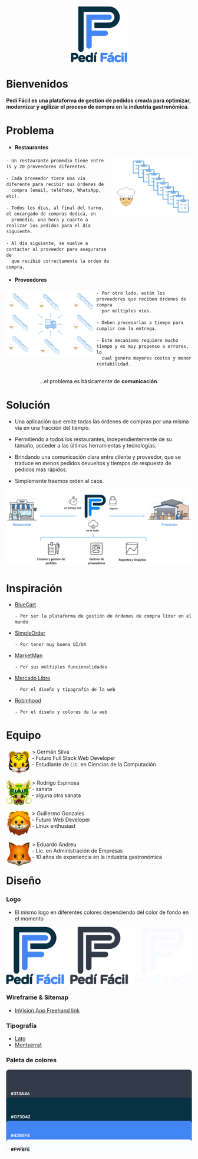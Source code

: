 <p align="center">
  <img width="30%" src="design/logo/logoColor.svg">
</p>

# Bienvenidos
**Pedí Fácil es una plataforma de gestión de pedidos creada para optimizar, modernizar y agilizar el proceso de compra en la industria gastronómica.**

# Problema

* #### Restaurantes

<img align="right" width="218" height="160" src="design/logos/logos_README/img_chefOrder_README.png">

```
- Un restaurante promedio tiene entre 15 y 20 proveedores diferentes.

- Cada proveedor tiene una vía diferente para recibir sus órdenes de
  compra (email, teléfono, WhatsApp, etc).

- Todos los días, al final del turno, el encargado de compras dedica, en
  promedio, una hora y cuarto a realizar los pedidos para el día siguiente.

- Al día siguiente, se vuelve a contactar al proveedor para asegurarse de
  que recibió correctamente la orden de compra.
```

* #### Proveedores

<img align="left" width="245" height="180" src="design/logos/logos_README/img_supplierProcess_README.png">

```
- Por otro lado, están los proveedores que reciben órdenes de compra
  por múltiples vías.

- Deben procesarlas a tiempo para cumplir con la entrega.

- Este mecanismo requiere mucho tiempo y es muy propenso a errores, lo
  cual genera mayores costos y menor rentabilidad.
```

<div align="center"><br>...el problema es básicamente de <b>comunicación</b>.</div>

# Solución

- Una aplicación que emite todas las órdenes de compras por una misma vía en una fracción del tiempo.

- Permitiendo a todos los restaurantes, independientemente de su tamaño, acceder a las últimas herramientas
  y tecnologías.

- Brindando una comunicación clara entre cliente y proveedor, que se traduce en menos pedidos devueltos y
  tiempos de respuesta de pedidos más rápidos.

- Simplemente traemos orden al caos.

![Solución Pedí Fácil](design/logos/logos_README/img_process_README.png)

# Inspiración

* [BlueCart](https://www.bluecart.com)
  ```
  - Por ser la plataforma de gestión de órdenes de compra líder en el mundo
  ```
* [SimpleOrder](https://www.simpleorder.com)
  ```
  - Por tener muy buena UI/UX
  ```
* [MarketMan](https://www.marketman.com)
  ```
  - Por sus múltiples funcionalidades
  ```
* [Mercado Libre](https://www.mercadolibre.com)
  ```
  - Por el diseño y tipografía de la web
  ```
* [Robinhood](https://www.robinhood.com)
  ```
  - Por el diseño y colores de la web
  ```

# Equipo

<img align="left" width="70" height="70" src="design/logos/logos_README/team7_README.png">
> Germán Silva<br>
- Futuro Full Stack Web Developer<br>
- Estudiante de Lic. en Ciencias de la Computación<br>
<h6></h6>
<img align="left" width="70" height="70" src="design/logos/logos_README/team8_README.png">
> Rodrigo Espinosa<br>
- sanata<br>
- alguna otra sanata<br>
<h6></h6>
<img align="left" width="70" height="70" src="design/logos/logos_README/team5_README.png">
> Guillermo Gonzales<br>
- Futuro Web Developer<br>
- Linux enthusiast<br>
<h6></h6>
<img align="left" width="70" height="70" src="design/logos/logos_README/team6_README.png">
> Eduardo Andreu<br>
- Lic. en Administración de Empresas<br>
- 10 años de experiencia en la industria gastronómica<br>
<h6></h6>

# Diseño

### Logo
* El mismo logo en diferentes colores dependiendo del color de fondo en el momento

![Logos Readme Pedí Fácil](design/logo/logoReadme.svg)

### Wireframe & Sitemap
* [InVision App Freehand link](https://rapicompra.invisionapp.com/freehand/PediFacil-rVcIaO0qt?v=nXXmoQLwcbX%2B3H%2FBWztG2g%3D%3D&linkshare=urlcopied)

### Tipografía
* [Lato](https://fonts.google.com/specimen/Lato)
* [Montserrat](https://fonts.google.com/specimen/Montserrat)

### Paleta de colores
![Color Palette Pedí Fácil](design/colorPalette/colorPalette.svg)